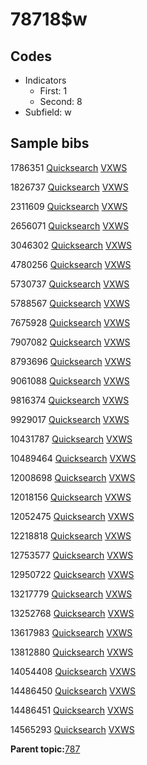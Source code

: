# 78718$w

## Codes

-   Indicators
    -   First: 1
    -   Second: 8
-   Subfield: w

## Sample bibs

1786351 [Quicksearch](https://search.library.yale.edu/catalog/1786351) [VXWS](http://prodorbis.library.yale.edu:7014/vxws/GetHoldingsService?bibId=1786351)

1826737 [Quicksearch](https://search.library.yale.edu/catalog/1826737) [VXWS](http://prodorbis.library.yale.edu:7014/vxws/GetHoldingsService?bibId=1826737)

2311609 [Quicksearch](https://search.library.yale.edu/catalog/2311609) [VXWS](http://prodorbis.library.yale.edu:7014/vxws/GetHoldingsService?bibId=2311609)

2656071 [Quicksearch](https://search.library.yale.edu/catalog/2656071) [VXWS](http://prodorbis.library.yale.edu:7014/vxws/GetHoldingsService?bibId=2656071)

3046302 [Quicksearch](https://search.library.yale.edu/catalog/3046302) [VXWS](http://prodorbis.library.yale.edu:7014/vxws/GetHoldingsService?bibId=3046302)

4780256 [Quicksearch](https://search.library.yale.edu/catalog/4780256) [VXWS](http://prodorbis.library.yale.edu:7014/vxws/GetHoldingsService?bibId=4780256)

5730737 [Quicksearch](https://search.library.yale.edu/catalog/5730737) [VXWS](http://prodorbis.library.yale.edu:7014/vxws/GetHoldingsService?bibId=5730737)

5788567 [Quicksearch](https://search.library.yale.edu/catalog/5788567) [VXWS](http://prodorbis.library.yale.edu:7014/vxws/GetHoldingsService?bibId=5788567)

7675928 [Quicksearch](https://search.library.yale.edu/catalog/7675928) [VXWS](http://prodorbis.library.yale.edu:7014/vxws/GetHoldingsService?bibId=7675928)

7907082 [Quicksearch](https://search.library.yale.edu/catalog/7907082) [VXWS](http://prodorbis.library.yale.edu:7014/vxws/GetHoldingsService?bibId=7907082)

8793696 [Quicksearch](https://search.library.yale.edu/catalog/8793696) [VXWS](http://prodorbis.library.yale.edu:7014/vxws/GetHoldingsService?bibId=8793696)

9061088 [Quicksearch](https://search.library.yale.edu/catalog/9061088) [VXWS](http://prodorbis.library.yale.edu:7014/vxws/GetHoldingsService?bibId=9061088)

9816374 [Quicksearch](https://search.library.yale.edu/catalog/9816374) [VXWS](http://prodorbis.library.yale.edu:7014/vxws/GetHoldingsService?bibId=9816374)

9929017 [Quicksearch](https://search.library.yale.edu/catalog/9929017) [VXWS](http://prodorbis.library.yale.edu:7014/vxws/GetHoldingsService?bibId=9929017)

10431787 [Quicksearch](https://search.library.yale.edu/catalog/10431787) [VXWS](http://prodorbis.library.yale.edu:7014/vxws/GetHoldingsService?bibId=10431787)

10489464 [Quicksearch](https://search.library.yale.edu/catalog/10489464) [VXWS](http://prodorbis.library.yale.edu:7014/vxws/GetHoldingsService?bibId=10489464)

12008698 [Quicksearch](https://search.library.yale.edu/catalog/12008698) [VXWS](http://prodorbis.library.yale.edu:7014/vxws/GetHoldingsService?bibId=12008698)

12018156 [Quicksearch](https://search.library.yale.edu/catalog/12018156) [VXWS](http://prodorbis.library.yale.edu:7014/vxws/GetHoldingsService?bibId=12018156)

12052475 [Quicksearch](https://search.library.yale.edu/catalog/12052475) [VXWS](http://prodorbis.library.yale.edu:7014/vxws/GetHoldingsService?bibId=12052475)

12218818 [Quicksearch](https://search.library.yale.edu/catalog/12218818) [VXWS](http://prodorbis.library.yale.edu:7014/vxws/GetHoldingsService?bibId=12218818)

12753577 [Quicksearch](https://search.library.yale.edu/catalog/12753577) [VXWS](http://prodorbis.library.yale.edu:7014/vxws/GetHoldingsService?bibId=12753577)

12950722 [Quicksearch](https://search.library.yale.edu/catalog/12950722) [VXWS](http://prodorbis.library.yale.edu:7014/vxws/GetHoldingsService?bibId=12950722)

13217779 [Quicksearch](https://search.library.yale.edu/catalog/13217779) [VXWS](http://prodorbis.library.yale.edu:7014/vxws/GetHoldingsService?bibId=13217779)

13252768 [Quicksearch](https://search.library.yale.edu/catalog/13252768) [VXWS](http://prodorbis.library.yale.edu:7014/vxws/GetHoldingsService?bibId=13252768)

13617983 [Quicksearch](https://search.library.yale.edu/catalog/13617983) [VXWS](http://prodorbis.library.yale.edu:7014/vxws/GetHoldingsService?bibId=13617983)

13812880 [Quicksearch](https://search.library.yale.edu/catalog/13812880) [VXWS](http://prodorbis.library.yale.edu:7014/vxws/GetHoldingsService?bibId=13812880)

14054408 [Quicksearch](https://search.library.yale.edu/catalog/14054408) [VXWS](http://prodorbis.library.yale.edu:7014/vxws/GetHoldingsService?bibId=14054408)

14486450 [Quicksearch](https://search.library.yale.edu/catalog/14486450) [VXWS](http://prodorbis.library.yale.edu:7014/vxws/GetHoldingsService?bibId=14486450)

14486451 [Quicksearch](https://search.library.yale.edu/catalog/14486451) [VXWS](http://prodorbis.library.yale.edu:7014/vxws/GetHoldingsService?bibId=14486451)

14565293 [Quicksearch](https://search.library.yale.edu/catalog/14565293) [VXWS](http://prodorbis.library.yale.edu:7014/vxws/GetHoldingsService?bibId=14565293)

**Parent topic:**[787](../../tags/787/787.md)

